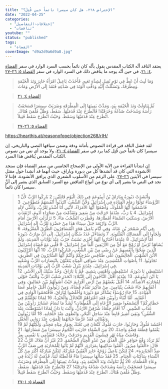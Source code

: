 ```yaml
---
title: "الإعتراض ٢٦٨، هل كان سيسرا نائماً حين قُتِلَ؟"
date: "2022-04-25"
categories: 
  - "إختلافات-التفاصيل"
  - "تناقضات"
youtube: ""
status: "published"
tags: 
  - "القضاة"
coverImage: "d9a2d9a6d9a8.jpg"
---
```


يعتقد الناقد أنَّه الكتاب المقدس يقول بأنَّه كان نائماً بحسب السرد الوارد في سفر [القضاة ٤: ٢١](https://my.bible.com/bible/101/JDG.4.21)، في حين أنَّه يوجد ما يناقض ذلك في السرد الوارد في سفر [القضاة ٥: ٢٦-٢٧](https://my.bible.com/bible/101/JDG.5.26-27).

> وَمَا لَبِثَ أَنْ غَطَّ فِي نَوْمٍ ثَقِيلٍ لِشِدَّةِ تَعَبِهِ. فَأَخَذَتْ يَاعِيلُ امْرَأَةُ حَابِرَ وَتَدَ الْخَيْمَةِ وَمِطْرَقَةً، وَتَسَلَّلَتْ إِلَيْهِ وَدَقَّتِ الْوَتَدَ فِي صُدْغِهِ فَنَفَذَ إِلَى الأَرْضِ وَمَاتَ.

> [القضاة ٤: ٢١](https://my.bible.com/bible/101/JDG.4.21)

> ثُمَّ تَنَاوَلَتْ وَتَدَ الْخَيْمَةِ بِيَدٍ، وَمَدَّتْ يَمِينَهَا إِلَى الْمِطْرَقَةِ وَضَرَبَتْ سِيسَرَا فَسَحَقَتْ رَأْسَهُ وَشَدَخَتْ صُدْغَهُ وَخَرَقَتْهُ! فَانْطَرَحَ عِنْدَ قَدَمَيْهَا. سَقَطَ، وَظَلَّ مُلْقىً هُنَاكَ. انْطَرَحَ عِنْدَ قَدَمَيْهَا وَسَقَطَ. وَحَيْثُ انْطَرَحَ سَقَطَ قَتِيلاً.

> [القضاة ٥: ٢٦-٢٧](https://my.bible.com/bible/101/JDG.5.26-27)

https://hearthis.at/reasonofope/objection268/rIH/

لقد فشل الناقد في قراءة النصوص بأمانة ودقة وضمن سياقها النصي والتاريخي. إن سيسرا كان نائماً حين قُتِل كما يرد في سفر [القضاة ٤: ٢١](https://my.bible.com/bible/101/JDG.4.21)، ولا يوجد أي نص من نصوص الكتاب المقدس يُناقض هذا السرد.

إن ابتدأنا القراءة من الآية الأولى من الإصحاح الخامس من سفر القضاة فإن سنجد الأنشودة التي كان قد أنشدها كل من دبورة وباراق، حيث أنهما قد أنشدا حول مقتل سيسرا في الآيتين [٢٦-٢٧](https://my.bible.com/bible/101/JDG.5.26-27). على الرغم من الأسلوب الشعري الذي يرافق الأنشودة، فإننا لا نجد في النص ما يشير إلى أي نوع من أنواع التناقض مع السرد السابق الذي يشير إلى أنَّ سيسرا كان نائماً.

> 1 وَأَنْشَدَتْ دَبُورَةُ وَبَارَاقُ بْنُ أَبِينُوعَمَ فِي ذَلِكَ الْيَوْمِ قَائِلَيْنِ: 2 بَارِكُوا الرَّبَّ لأَنَّ الرُّؤَسَاءَ تَوَلَّوْا زِمَامَ الْقِيَادَةِ فِي إِسْرَائِيلَ وَلأَنَّ الشَّعْبَ انْتَدَبُوا أَنْفُسَهُمْ مُتَطَوِّعِينَ. 3 فَاسْمَعُوا أَيُّهَا الْمُلُوكُ، وَأَصْغَوْا أَيُّهَا الأُمَرَاءُ، لأَنَّنِي أَنَا أَشْدُو لِلرَّبِّ، وَأُغَنِّي لإِلَهِ إِسْرَائِيلَ. 4 يَا رَبُّ، عِنْدَمَا خَرَجْتَ مِنْ سَعِيرَ وَتَقَدَّمْتَ مِنْ صَحْرَاءِ أَدُومَ، ارْتَعَدَتِ الأَرْضُ، وَسَكَبَتِ السَّمَاءُ أَمْطَارَهَا، وَقَطَرَتِ السُّحُبُ مَاءً. 5 تَزَلْزَلَتِ الأَرْضُ أَمَامَ الرَّبِّ وَارْتَعَدَ جَبَلُ سِينَاءَ هَذَا مِنْ حَضْرَةِ الرَّبِّ إِلَهِ إِسْرَائِيلَ.  
> 6 فِي أَيَّامِ شَمْجَرَ بْنِ عَنَاةَ، وَفِيِ أَيَّامِ يَاعِيلَ هَجَرَ الْمُسَافِرُونَ الطُّرُقَ الْمَعْرُوفَةَ، وَلَجَأُوا إِلَى الْمَسَالِكِ الْمُلْتَوِيَةِ. 7 وَتَضَاءَلَ عَدَدُ سُكَّانِ إِسْرَائِيلَ، إِلَى أَنْ صَارَتْ دَبُورَةُ أُمّاً لإِسْرَائِيلَ. 8 عِنْدَمَا اخْتَارُوا آلِهَةً أُخْرَى نَشَبَتْ حَرْبٌ عِنْدَ بَوَّابَاتِ الْمَدِينَةِ، وَلَمْ يُشَاهَدْ تُرْسٌ أَوْ رُمْحٌ مَعَ أَيٍّ مِنَ الأَرْبَعِينَ أَلْفاً مِنْ إِسْرَائِيلَ. 9 قَلْبِي مَعَ قُضَاةِ إِسْرَائِيلَ الَّذِينَ ضَحَّوْا بِأَنْفُسِهِمْ عَنْ رِضًى مِنْ بَيْنِ الشَّعْبِ، فَبَارِكُوا الرَّبَّ. 10 أَيُّهَا الرَّاكِبُونَ الأُتُنَ الشُّهْبَ، الْجَالِسُونَ عَلَى طَنَافِسِ سُرُجِكُمْ وَأَنْتُمْ أَيُّهَا السَّائِرُونَ فِي الطَّرِيقِ، تَجَاوَبُوا. 11 بِأَصْوَاتِ الْمُنْشِدِينَ عِنْدَ سَواقِي الْمِيَاهِ يَتَغَنَّوْنَ بِانْتِصَارَاتِ الرَّبِّ وَشَعْبِهِ فِي إِسْرَائِيلَ، عِنْدَئِذٍ يَنْزِلُ شَعْبُ الرَّبِّ إِلَى بَوَّابَاتِ الْمَدِينَةِ.  
> 12 اسْتَيْقِظِي يَا دَبُورَةُ، اسْتَيْقِظِي وَاهْتِفِي بِنَشِيدٍ. قُمْ يَا بَارَاقُ، وَخُذْ سَبْيَكَ إِلَى الأَسْرِ، يَا ابْنَ أَبِينُوعَمَ. 13 عِنْدَئِذٍ أَقْبَلَ النَّاجُونَ إِلَى النُّبَلاءِ؛ انْحَدَرَ شَعْبُ الرَّبِّ وَالْتَفَّ حَوْلِي لِمُحَارَبَةِ الأَشِدَّاءِ. 14 أَقْبَلَ بَعْضُهُمْ مِنْ أَرْضِ أَفْرَايِمَ حَيْثُ أُصُولُهُمْ بَيْنَ عَمَالِيقَ، وَفِي أَعْقَابِهِمْ جَاءَ شَعْبُ بِنْيَامِينَ. مِنْ مَاكِيرَ تَقَدَّمَ قُضَاةٌ، وَمِنْ زَبُولُونَ أَقْبَلَ حَامِلُو عَصَا الْقِيَادَةِ. 15 جَاءَ رُؤَسَاءُ يَسَّاكَرَ مَعَ دَبُورَةَ وَأَخْلَصُوا لِبَارَاقَ، فَاقْتَحَمُوا الْوَادِي فِي أَعْقَابِهِ. أَمَّا أَبْنَاءُ رَأُوبَيْنَ فَقَدِ اعْتَرَاهُمُ التَّخَاذُلُ وَالْحَيْرَةُ. 16 لِمَاذَا تَخَلَّفْتُمْ فِي حَظَائِرِكُمْ؟ أَلِتَسْمَعُوا صَفِيرَ الرُّعَاةِ إِلَى الْقُطْعَانِ؟ لَشَدَّ مَا تُسَامُ عَشَائِرُ رَأُوبَيْنَ مِنْ عَذَابِ الضَّمِيرِ. 17 أَقَامَ جِلْعَادُ شَرْقِيَّ الأُرْدُنِّ، وَأَنْتَ يَا دَانُ لِمَاذَا اسْتَوْطَنْتَ عِنْدَ السُّفُنِ؟ وَبَقِيَ أَشِيرُ قَابِعاً عِنْدَ سَاحِلِ الْبَحْرِ، وَانْطَوَى عِنْدَ خُلْجَانِهِ. 18 أَمَّا زَبُولُونُ وَنَفْتَالِي فَقَدْ عَرَّضَا حَيَاتَهُمَا لِلْمَوْتِ عِنْدَ رَوَابِي الْحَقْلِ.  
> 19 احْتَشَدَ مُلُوكٌ وَحَارَبُوا، حَارَبَ مُلُوكُ كَنْعَانَ فِي تَعْنَكَ بِجِوَارِ مِيَاهِ مَجِدُّو، وَلَكِنَّهُمْ لَمْ يَغْنَمُوا قِطْعَةَ فِضَّةٍ وَاحِدَةً. 20 مِنَ السَّمَاءِ حَارَبَتِ النُّجُومُ سِيسَرَا مِنْ مَسَارَاتِهَا. 21 وَفَاضَتْ مِيَاهُ نَهْرِ قِيشُونَ الْقَدِيمِ وَجَرَفَتْ رِجَالَهُ؛ فَتَقَدَّمِي يَا نَفْسِي بِعِزٍّ.  
> 22 ثُمَّ تَرَدَّدَ وَقْعُ حَوَافِرِ خَيْلِ الْعَدُوِّ، مِنْ عَدْوِ الْجِيَادِ الضَّخْمَةِ. 23 غَيْرَ أَنَّ مَلاكَ الرَّبِّ قَالَ: «الْعَنُوا مِيرُوزَ. الْعَنُوا سَاكِنِيهَا بِمَرَارَةٍ، لأَنَّهُمْ لَمْ يَأْتُوا لِلْمُحَارَبَةِ فِي صَفِّ الرَّبِّ ضِدَّ الْجَبَابِرَةِ». 24 لِتَكُنْ يَاعِيلُ زَوْجَةُ حَابِرَ الْقَيْنِيِّ مُبَارَكَةً. لِتَكُنْ مُبَارَكَةً أَكْثَرَ مِنْ كُلِّ النِّسَاءِ سَاكِنَاتِ الْخِيَامِ. 25 فَقَدْ سَأَلَهَا سِيسَرَا مَاءً فَأَعْطَتْهُ لَبَناً، قَدَّمَتْ لَهُ زُبْدَةً فِي وِعَاءِ الْعُظَمَاءِ. 26 ثُمَّ تَنَاوَلَتْ وَتَدَ الْخَيْمَةِ بِيَدٍ، وَمَدَّتْ يَمِينَهَا إِلَى الْمِطْرَقَةِ وَضَرَبَتْ سِيسَرَا فَسَحَقَتْ رَأْسَهُ وَشَدَخَتْ صُدْغَهُ وَخَرَقَتْهُ! 27 فَانْطَرَحَ عِنْدَ قَدَمَيْهَا. سَقَطَ، وَظَلَّ مُلْقىً هُنَاكَ. انْطَرَحَ عِنْدَ قَدَمَيْهَا وَسَقَطَ. وَحَيْثُ انْطَرَحَ سَقَطَ قَتِيلاً.

> [القضاة ٥: ١-٢٧](https://my.bible.com/bible/101/JDG.5)
